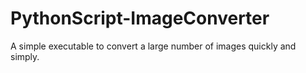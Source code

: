 # PythonScript-ImageConverter
A simple executable to convert a large number of images quickly and simply.
